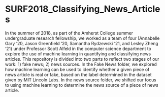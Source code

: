 # SURF2018_Classifying_News_Articles
In the summer of 2018, as part of the Amherst College summer undergraduate research fellowship, we worked as a team of four (Annabelle Gary ‘20, Jason Greenfield ‘20, Samantha Rydzewski ‘21, and Lesley Zheng ‘21) under Professor Scott Alfeld in the computer science department to explore the use of machine learning in quantifying and classifying news articles.  This repository is divided into two parts to reflect two stages of our work: 1) fake news; 2) news sources. In the Fake News folder, we explored how machine learning can be used to identify whether a given piece of news article is real or fake, based on the label determined in the dataset given by MIT Lincoln Labs. In the news source folder, we shifted our focus to using machine learning to determine the news source of a piece of news article.
